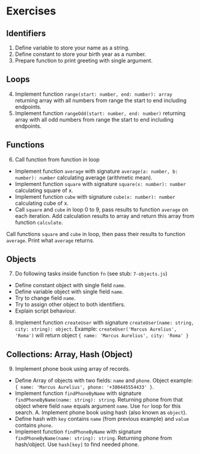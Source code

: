# Exercises

## Identifiers

1. Define variable to store your name as a string.
2. Define constant to store your birth year as a number.
3. Prepare function to print greeting with single argument.

## Loops

4. Implement function `range(start: number, end: number): array` returning
array with all numbers from range the start to end including endpoints.
5. Implement function `rangeOdd(start: number, end: number)` returning
array with all odd numbers from range the start to end including endpoints.

## Functions

6. Call function from function in loop
- Implement function `average` with signature
`average(a: number, b: number): number` calculating average (arithmetic mean).
- Implement function `square` with signature
`square(x: number): number` calculating square of x.
- Implement function `cube` with signature
`cube(x: number): number` calculating cube of x.
- Call `square` and `cube` in loop 0 to 9, pass results to function `average`
on each iteration. Add calculation results to array and return this array from
function `calculate`.

Call functions `square` and `cube` in loop, then pass their results to
function `average`. Print what `average` returns.

## Objects

7. Do following tasks inside function `fn` (see stub: `7-objects.js`)
- Define constant object with single field `name`.
- Define variable object with single field `name`.
- Try to change field `name`.
- Try to assign other object to both identifiers.
- Explain script behaviour.
8. Implement function `createUser` with signature
`createUser(name: string, city: string): object`. Example:
`createUser('Marcus Aurelius', 'Roma')` will return object
`{ name: 'Marcus Aurelius', city: 'Roma' }`

## Collections: Array, Hash (Object)

9. Implement phone book using array of records.
- Define Array of objects with two fields: `name` and `phone`.
Object example: `{ name: 'Marcus Aurelius', phone: '+380445554433' }`.
- Implement function `findPhoneByName` with signature
`findPhoneByName(name: string): string`. Returning phone from that object
where field `name` equals argument `name`. Use `for` loop for this search.
A. Implement phone book using hash (also known as `object`).
- Define hash with `key` contains `name` (from previous example) and `value`
contains `phone`.
- Implement function `findPhoneByName` with signature
`findPhoneByName(name: string): string`. Returning phone from hash/object.
Use `hash[key]` to find needed phone.
